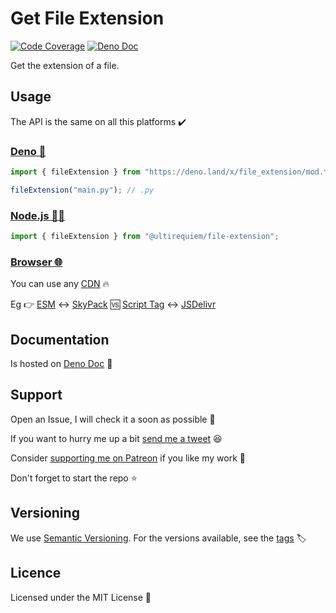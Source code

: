 # Get File Extension

[![Code Coverage](https://codecov.io/gh/ultirequiem/file-extension/branch/main/graph/badge.svg)](https://codecov.io/gh/ultirequiem/file-extension)
[![Deno Doc](https://doc.deno.land/badge.svg)](https://doc.deno.land/https/deno.land/x/file_extension/mod.ts)

Get the extension of a file.

## Usage

The API is the same on all this platforms ✔️

### [Deno 🦕](https://deno.land/x/file_extension)

```javascript
import { fileExtension } from "https://deno.land/x/file_extension/mod.ts";

fileExtension("main.py"); // .py
```

### [Node.js 🐢🚀](https://npmjs.com/package/@ultirequiem/file-extension)

```javascript
import { fileExtension } from "@ultirequiem/file-extension";
```

### [Browser 🌐](https://developer.mozilla.org/en-US/docs/Glossary/Browser)

You can use any [CDN](https://en.wikipedia.org/wiki/Content_delivery_network) 🔥

Eg 👉
[ESM](https://developer.mozilla.org/en-US/docs/Web/JavaScript/Guide/Modules) ↔️
[SkyPack](https://cdn.skypack.dev/@ultirequiem/file-extension) 🆚
[Script Tag](https://developer.mozilla.org/en-US/docs/Web/HTML/Element/script)
↔️ [JSDelivr](https://cdn.jsdelivr.net/npm/@ultirequiem/file-extension)

## Documentation

Is hosted on
[Deno Doc](https://doc.deno.land/https://deno.land/x/file_extension/mod.ts) 📄

## Support

Open an Issue, I will check it a soon as possible 👀

If you want to hurry me up a bit
[send me a tweet](https://twitter.com/UltiRequiem) 😆

Consider [supporting me on Patreon](https://patreon.com/UltiRequiem) if you like
my work 🙏

Don't forget to start the repo ⭐

## Versioning

We use [Semantic Versioning](http://semver.org). For the versions available, see
the [tags](https://github.com/UltiRequiem/file_extension/tags) 🏷️

## Licence

Licensed under the MIT License 📄
